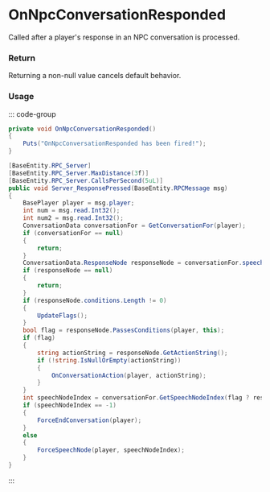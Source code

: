 <Badge type="danger" text="Carbon Compatible"/><Badge type="warning" text="Oxide Compatible"/>
# OnNpcConversationResponded
Called after a player's response in an NPC conversation is processed.
### Return
Returning a non-null value cancels default behavior.

### Usage
::: code-group
```csharp [Example]
private void OnNpcConversationResponded()
{
	Puts("OnNpcConversationResponded has been fired!");
}
```
```csharp [Source — Assembly-CSharp @ NPCTalking]
[BaseEntity.RPC_Server]
[BaseEntity.RPC_Server.MaxDistance(3f)]
[BaseEntity.RPC_Server.CallsPerSecond(5uL)]
public void Server_ResponsePressed(BaseEntity.RPCMessage msg)
{
	BasePlayer player = msg.player;
	int num = msg.read.Int32();
	int num2 = msg.read.Int32();
	ConversationData conversationFor = GetConversationFor(player);
	if (conversationFor == null)
	{
		return;
	}
	ConversationData.ResponseNode responseNode = conversationFor.speeches[num].responses[num2];
	if (responseNode == null)
	{
		return;
	}
	if (responseNode.conditions.Length != 0)
	{
		UpdateFlags();
	}
	bool flag = responseNode.PassesConditions(player, this);
	if (flag)
	{
		string actionString = responseNode.GetActionString();
		if (!string.IsNullOrEmpty(actionString))
		{
			OnConversationAction(player, actionString);
		}
	}
	int speechNodeIndex = conversationFor.GetSpeechNodeIndex(flag ? responseNode.resultingSpeechNode : responseNode.GetFailedSpeechNode(player, this));
	if (speechNodeIndex == -1)
	{
		ForceEndConversation(player);
	}
	else
	{
		ForceSpeechNode(player, speechNodeIndex);
	}
}

```
:::
